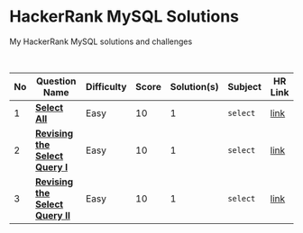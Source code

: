 # HackerRank MySQL Solutions
My HackerRank MySQL solutions and challenges

<br>

| No | Question Name | Difficulty | Score | Solution(s) | Subject | HR Link |
|--|--|--|--|--|--|--|
| 1 | [**Select All**](https://github.com/hevalhazalkurt/HackerRank_MySQL_Solutions/blob/master/solutions/001_Select_All.md) | Easy | 10 | 1 | `select` | [link](https://www.hackerrank.com/challenges/select-all-sql/problem) |
| 2 | [**Revising the Select Query I**](https://github.com/hevalhazalkurt/HackerRank_MySQL_Solutions/blob/master/solutions/002_Revising_the_Select_Query_I.md) | Easy | 10 | 1 | `select` | [link](https://www.hackerrank.com/challenges/revising-the-select-query/problem) |
| 3 | [**Revising the Select Query II**](https://github.com/hevalhazalkurt/HackerRank_MySQL_Solutions/blob/master/solutions/003_Revising_the_Select_Query_II.md) | Easy | 10 | 1 | `select` | [link](https://www.hackerrank.com/challenges/revising-the-select-query-2/problem) |
